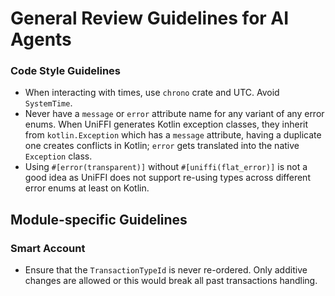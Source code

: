 # General Review Guidelines for AI Agents

### Code Style Guidelines

- When interacting with times, use `chrono` crate and UTC. Avoid `SystemTime`.
- Never have a `message` or `error` attribute name for any variant of any error enums. When UniFFI generates Kotlin exception classes, they inherit from `kotlin.Exception` which has a `message` attribute, having a duplicate one creates conflicts in Kotlin; `error` gets translated into the native `Exception` class.
- Using `#[error(transparent)]` without `#[uniffi(flat_error)]` is not a good idea as UniFFI does not support re-using types across different error enums at least on Kotlin.

## Module-specific Guidelines

### Smart Account

- Ensure that the `TransactionTypeId` is never re-ordered. Only additive changes are allowed or this would break all past transactions handling.
